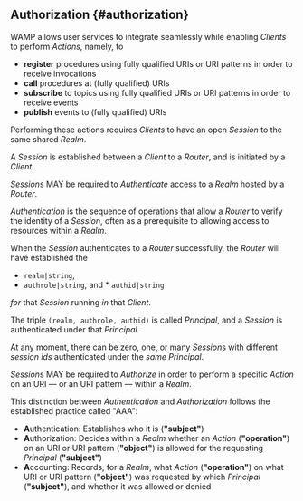 ## Authorization {#authorization}

WAMP allows user services to integrate seamlessly while enabling *Clients* to perform *Actions*, namely, to

* **register** procedures using fully qualified URIs or URI patterns in order to receive invocations
* **call** procedures at (fully qualified) URIs
* **subscribe** to topics using fully qualified URIs or URI patterns in order to receive events
* **publish** events to (fully qualified) URIs

Performing these actions requires *Clients* to have an open *Session* to the same shared *Realm*.

A *Session* is established between a *Client* to a *Router*, and is initiated by a *Client*.

*Session*s MAY be required to *Authenticate* access to a *Realm* hosted by a *Router*.

*Authentication* is the sequence of operations that allow a *Router* to verify the identity of a *Session*, often as a prerequisite to allowing access to resources within a *Realm*.

When the *Session* authenticates to a *Router* successfully, the *Router* will have established the

* `realm|string`,
* `authrole|string`,
and * `authid|string`

_for_ that *Session* running _in_ that *Client*.

The triple `(realm, authrole, authid)` is called *Principal*, and a *Session* is authenticated under that *Principal*.

At any moment, there can be zero, one, or many *Session*s with different *session ids* authenticated under the _same_ *Principal*.

*Session*s MAY be required to *Authorize* in order to perform a specific *Action* on an URI — or an URI pattern — within a *Realm*.

This distinction between *Authentication* and *Authorization* follows the established practice called "AAA":

- **A**uthentication: Establishes who it is (**"subject"**)
- **A**uthorization: Decides within a *Realm* whether an *Action* (**"operation"**) on an URI or URI pattern (**"object"**) is allowed for the requesting *Principal* (**"subject"**)
- **A**ccounting: Records, for a *Realm*, what *Action* (**"operation"**) on what URI or URI pattern (**"object"**) was requested by which *Principal* (**"subject"**), and whether it was allowed or denied
